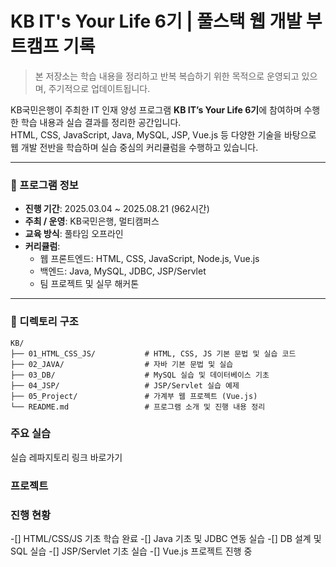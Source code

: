 # KB IT's Your Life 6기 | 풀스택 웹 개발 부트캠프 기록
> 본 저장소는 학습 내용을 정리하고 반복 복습하기 위한 목적으로 운영되고 있으며, 주기적으로 업데이트됩니다.

KB국민은행이 주최한 IT 인재 양성 프로그램 **KB IT’s Your Life 6기**에 참여하며 수행한 학습 내용과 실습 결과를 정리한 공간입니다.  
HTML, CSS, JavaScript, Java, MySQL, JSP, Vue.js 등 다양한 기술을 바탕으로 웹 개발 전반을 학습하며 실습 중심의 커리큘럼을 수행하고 있습니다.

---

### 📅 프로그램 정보

- **진행 기간**: 2025.03.04 ~ 2025.08.21 (962시간)  
- **주최 / 운영**: KB국민은행, 멀티캠퍼스  
- **교육 방식**: 풀타임 오프라인 
- **커리큘럼**:  
  - 웹 프론트엔드: HTML, CSS, JavaScript, Node.js, Vue.js  
  - 백엔드: Java, MySQL, JDBC, JSP/Servlet   
  - 팀 프로젝트 및 실무 해커톤  

---

### 📁 디렉토리 구조

```plaintext
KB/
├── 01_HTML_CSS_JS/           # HTML, CSS, JS 기본 문법 및 실습 코드
├── 02_JAVA/                  # 자바 기본 문법 및 실습
├── 03_DB/                    # MySQL 실습 및 데이터베이스 기초
├── 04_JSP/                   # JSP/Servlet 실습 예제
├── 05_Project/               # 가계부 웹 프로젝트 (Vue.js)
└── README.md                 # 프로그램 소개 및 진행 내용 정리
```

### 주요 실습 
실습 레파지토리 링크 바로가기

### 프로젝트


### 진행 현황
-[] HTML/CSS/JS 기초 학습 완료
-[] Java 기초 및 JDBC 연동 실습
-[] DB 설계 및 SQL 실습
-[] JSP/Servlet 기초 실습
-[] Vue.js 프로젝트 진행 중








